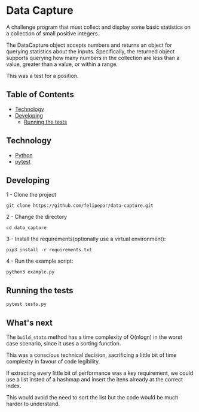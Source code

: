 # Data Capture

A challenge program that must collect and display some basic statistics on a collection
of small positive integers.

The DataCapture object accepts numbers and returns an object for querying
statistics about the inputs. Specifically, the returned object supports
querying how many numbers in the collection are less than a value, greater
than a value, or within a range.

This was a test for a position.

## Table of Contents

- [Technology](#technology)
- [Developing](#developing)
  - [Running the tests](#running-the-tests)

## Technology

- [Python](https://www.python.org/)
- [pytest](https://docs.pytest.org/en/7.1.x/)

## Developing

1 - Clone the project

```
git clone https://github.com/felipepar/data-capture.git
```

2 - Change the directory

```
cd data_capture
```

3 - Install the requirements(optionally use a virtual environment):

```
pip3 install -r requirements.txt
```

4 - Run the example script:

```
python3 example.py
```

## Running the tests

```
pytest tests.py
```

## What's next

The `build_stats` method has a time complexity of O(nlogn) in the worst case scenario, since it uses a sorting function.

This was a conscious technical decision, sacrificing a little bit of time complexity in favour of code legibility.

If extracting every little bit of performance was a key requirement, we could use a list insted of a hashmap and insert the itens already at the correct index.

This would avoid the need to sort the list but the code would be much harder to understand.
